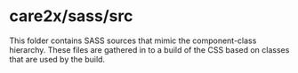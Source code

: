 # care2x/sass/src

This folder contains SASS sources that mimic the component-class hierarchy. These files
are gathered in to a build of the CSS based on classes that are used by the build.
